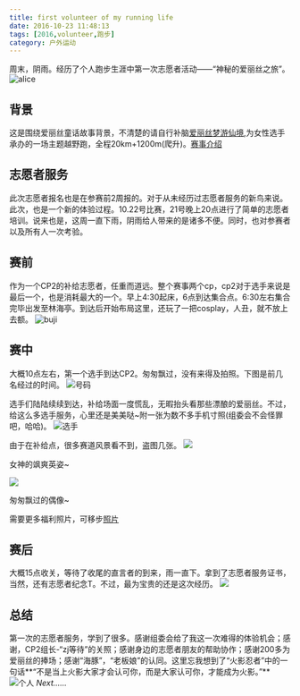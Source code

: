 ```yaml
---
title: first volunteer of my running life
date: 2016-10-23 11:48:13
tags: [2016,volunteer,跑步]
category: 户外运动
---
```

周末，阴雨。经历了个人跑步生涯中第一次志愿者活动——“神秘的爱丽丝之旅”。
![alice](http://of7369y0i.bkt.clouddn.com/2016/alicealice.png)

## 背景
这是围绕爱丽丝童话故事背景，不清楚的请自行补脑[爱丽丝梦游仙境](http://baike.baidu.com/link?url=a40EI3mLh40mX54Ub1wt7aFqjgULUChd2M7OU_tA_ehXZHKh3pGw80H36vZA1sr4lbiRgvXiqfawml7sDYLrcdltvHZa59KJ__AZ5MxLwaXC1ZWaARX0pm1gvan3OkDld3dgZpJ8up0PtAHj-QWasHks6H6cq-1OeMXqYsm8O7y),为女性选手承办的一场主题越野跑，全程20km+1200m(爬升)。[赛事介绍](http://iranshao.com/races/5362)

## 志愿者服务
此次志愿者报名也是在参赛前2周报的。对于从未经历过志愿者服务的新鸟来说。此次，也是一个新的体验过程。10.22号比赛，21号晚上20点进行了简单的志愿者培训。说来也是，这周一直下雨，阴雨给人带来的是诸多不便。同时，也对参赛者以及所有人一次考验。
<!--more-->
## 赛前
作为一个CP2的补给志愿者，任重而道远。整个赛事两个cp，cp2对于选手来说是最后一个，也是消耗最大的一个。早上4:30起床，6点到达集合点。6:30左右集合完毕出发至林海亭。到达后开始布局这里，还玩了一把cosplay，人丑，就不放上去额。
![buji](http://of7369y0i.bkt.clouddn.com/2016/alicep5.JPG)

## 赛中
大概10点左右，第一个选手到达CP2。匆匆飘过，没有来得及拍照。下图是前几名经过的时间。
![号码](http://of7369y0i.bkt.clouddn.com/2016/alice/haoma.JPG)

选手们陆陆续续到达，补给场面一度慌乱，无暇抬头看那些漂酿的爱丽丝。不过，给这么多选手服务，心里还是美美哒~附一张为数不多手机寸照(组委会不会怪罪吧，哈哈)。
![选手](http://of7369y0i.bkt.clouddn.com/2016/alice/xuanshou.JPG)

由于在补给点，很多赛道风景看不到，盗图几张。
![](http://of7369y0i.bkt.clouddn.com/2016/alicep1.JPG)

女神的飒爽英姿~

![](http://of7369y0i.bkt.clouddn.com/2016/alicep2.JPG)

匆匆飘过的偶像~

需要更多福利照片，可移步[照片](http://iranshao.com/races/5362/albums?year=2016)

## 赛后
大概15点收关，等待了收尾的直言者的到来，雨一直下。拿到了志愿者服务证书，当然，还有志愿者纪念T。不过，最为宝贵的还是这次经历。
![](http://of7369y0i.bkt.clouddn.com/2016/alicep4.JPG)

## 总结
第一次的志愿者服务，学到了很多。感谢组委会给了我这一次难得的体验机会；感谢，CP2组长-“zj等待”的关照；感谢身边的志愿者朋友的帮助协作；感谢200多为爱丽丝的捧场；感谢“海豚”，“老板娘”的认同。这里忘我想到了“火影忍者”中的一句话**“不是当上火影大家才会认可你，而是大家认可你，才能成为火影。”**
![个人](http://of7369y0i.bkt.clouddn.com/2016/alicep3.JPG)
*Next......*
